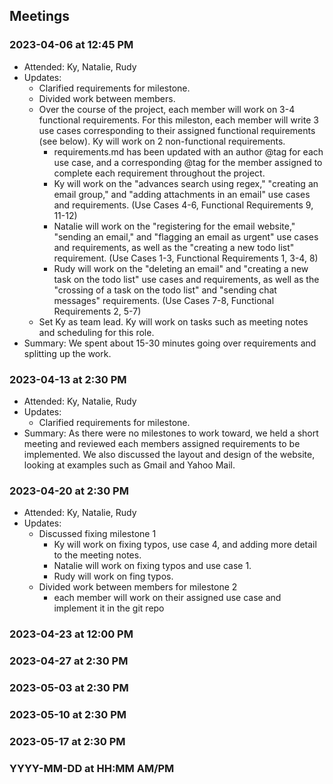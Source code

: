 ## Meetings

### 2023-04-06 at 12:45 PM
- Attended: Ky, Natalie, Rudy
- Updates:
  - Clarified requirements for milestone.
  - Divided work between members.
  - Over the course of the project, each member will work on 3-4 functional requirements. For this mileston, each member will write 3 use cases corresponding to their assigned functional requirements (see below). Ky will work on 2 non-functional requirements.
	- requirements.md has been updated with an author @tag for each use case, and a corresponding @tag for the member assigned to complete each requirement throughout the project.
    - Ky will work on the "advances search using regex," "creating an email group," and "adding attachments in an email" use cases and requirements. (Use Cases 4-6, Functional Requirements 9, 11-12)
    - Natalie will work on the "registering for the email website," "sending an email," and "flagging an email as urgent" use cases and requirements, as well as the "creating a new todo list" requirement. (Use Cases 1-3, Functional Requirements 1, 3-4, 8)
    - Rudy will work on the "deleting an email" and "creating a new task on the todo list" use cases and requirements, as well as the "crossing of a task on the todo list" and "sending chat messages" requirements. (Use Cases 7-8, Functional Requirements 2, 5-7)
  - Set Ky as team lead. Ky will work on tasks such as meeting notes and scheduling for this role.
- Summary: We spent about 15-30 minutes going over requirements and splitting up the work.

### 2023-04-13 at 2:30 PM
- Attended: Ky, Natalie, Rudy
- Updates:
  - Clarified requirements for milestone.
- Summary: As there were no milestones to work toward, we held a short meeting and reviewed each members assigned requirements to be implemented. We also discussed the layout and design of the website, looking at examples such as Gmail and Yahoo Mail.

### 2023-04-20 at 2:30 PM
- Attended: Ky, Natalie, Rudy
- Updates:
  - Discussed fixing milestone 1
	- Ky will work on fixing typos, use case 4, and adding more detail to the meeting notes.
	- Natalie will work on fixing typos and use case 1.
	- Rudy will work on fing typos.
  - Divided work between members for milestone 2
	- each member will work on their assigned use case and implement it in the git repo

### 2023-04-23 at 12:00 PM

### 2023-04-27 at 2:30 PM

### 2023-05-03 at 2:30 PM

### 2023-05-10 at 2:30 PM

### 2023-05-17 at 2:30 PM

### YYYY-MM-DD at HH:MM AM/PM
